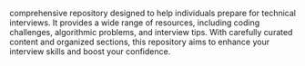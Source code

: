 comprehensive repository designed to help individuals prepare for technical interviews. It provides a wide range of resources, including coding challenges, algorithmic problems, and interview tips. With carefully curated content and organized sections, this repository aims to enhance your interview skills and boost your confidence.
